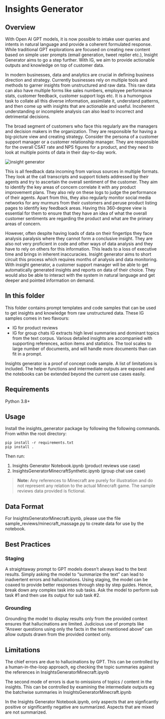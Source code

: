 # Insights Generator

## Overview
With Open AI GPT models, it is now possible to intake user queries and intents in natural language and provide a coherent formulated response. While traditional GPT explorations are focused on creating new content based on simple user prompts (email generation, tweet replier etc.), Insight Generator aims to go a step further. With IG, we aim to provide actionable outputs and knowledge on top of customer data.

In modern businesses, data and analytics are crucial in defining business direction and strategy. Currently businesses rely on multiple tools and methods to garner insights from unstructured and raw data. This raw data can also have multiple forms like sales numbers, employee performance stats, customer feedback, customer support logs etc. It is a humongous task to collate all this diverse information, assimilate it, understand patterns, and then come up with insights that are actionable and useful. Incoherent understanding or incomplete analysis can also lead to incorrect and detrimental decisions.

The broad segment of customers who face this regularly are the managers and decision makers in the organization. They are responsible for having a big-picture view and creating strategy. Consider the persona of a customer support manager or a customer relationship manager. They are responsible for the overall CSAT rate and NPS figures for a product, and they need to look at multiple points of data in their day-to-day work. 

![insight generator](../../common/images/insightgenusecase.png)

This is all feedback data incoming from various sources in multiple formats. They look at the call transcripts and support tickets addressed by their agents and try to ascertain the overall sentiment of the customer. They aim to identify the key areas of concern correlate it with any product improvement plans. They also rely on these logs to judge the performance of their agents. Apart from this, they also regularly monitor social media networks for any murmurs from their customers and peruse product listing pages to identify key feedback areas. Having this 360-degree view is essential for them to ensure that they have an idea of what the overall customer sentiments are regarding the product and what are the primary areas of concern.

However, often despite having loads of data on their fingertips they face analysis paralysis where they cannot form a conclusive insight. They are also not very proficient in code and other ways of data analysis and they have to rely on others for this information. This leads to a loss of executive time and brings in inherent inaccuracies. Insight generator aims to short circuit this process which requires months of analysis and data monitoring. With insight generator, a customer support 	manager will be able to get automatically generated insights and reports on data of their choice. They would also be able to interact with the system in natural language and get deeper and pointed information on demand.   

## In this folder

This folder contains prompt templates and code samples that can be used to get insights and knowledge from raw unstructured data. 
These IG samples comes in two flavours:
* IG for product reviews
* IG for group chats
IG extracts high level summaries and dominant topics from the text corpus.
Various detailed insights are accompanied with supporting references, action items and statistics.
The tool scales to large number of documents, and will handle more documents than can fit in a prompt.

Insights generator is a proof of concept code sample. A list of limitations is included.
The helper functions and intermediate outputs are exposed and the notebooks can be extended beyond the current use cases easily.

## Requirements
Python 3.8+

## Usage
Install the insights\_generator package by following the following commands.
From within the root directory:

```
pip install -r requirements.txt
pip install .
```

Then run:
1. Insights Generator Notebook.ipynb (product reviews use case)
2. InsightsGeneratorMinecraftSynthetic.ipynb (group chat use case)

> **Note:** Any references to Minecraft are purely for illustration and do not represent any relation to the actual Minecraft game. The sample reviews data provided is fictional.

## Data Format

For InsightsGeneratorMinecraft.ipynb, please use the file sample_reviews/minecraft_massage.py to create data for use by the notebook.

## Best Practices

### Staging
A straightaway prompt to GPT models doesn’t always lead to the best results. Simply asking the model to “summarize the text” can lead to inadvertent errors and hallucinations. Using staging, the model can be coaxed to provide better responses through step by step guides. Hence, break down any complex task into sub tasks. Ask the model to perform sub task #1 and then use its output for sub task #2.

### Grounding
Grounding the model to display results only from the provided context ensures that hallucinations are limited. Judicious use of prompts like “Answer questions using only the facts in the text mentioned above” can allow outputs drawn from the provided context only. 

## Limitations

The chief errors are due to hallucinations by GPT.
This can be controlled by a human-in-the-loop approach,
eg checking the topic summaries against the references in InsightsGeneratorMinecraft.ipynb

The second mode of errors is due to omissions of topics / content in the insights.
This can be controlled by examining the intermediate outputs eg the batchwise summaries in InsightsGeneratorMinecraft.ipynb

In the Insights Generator Notebook.ipynb, only aspects that are signficantly positive or significantly negative
are summarized. Aspects that are mixed are not summarized.
